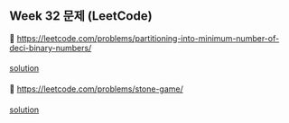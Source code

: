 ## Week 32 문제 (LeetCode)

👀 https://leetcode.com/problems/partitioning-into-minimum-number-of-deci-binary-numbers/
####
[solution](https://github.com/wishJinit/Algorithm-LeetCode/blob/master/greedy/Q1689.java)
####

👀 https://leetcode.com/problems/stone-game/
####
[solution](https://github.com/wishJinit/Algorithm-LeetCode/blob/master/math/Q877.java)
####


